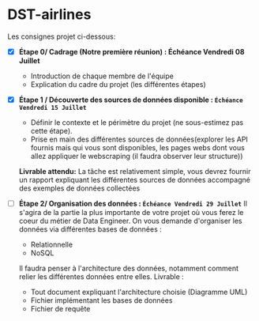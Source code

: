 # DST-airlines


Les consignes projet ci-dessous:

* [X] **Étape 0/ Cadrage (Notre première réunion) : Échéance Vendredi 08 Juillet**

  * Introduction de chaque membre de l'équipe
  * Explication du cadre du projet (les différentes étapes)

* [X] **Étape 1 / Découverte des sources de données disponible : `Échéance Vendredi 15 Juillet`**

  * Définir le contexte et le périmètre du projet (ne sous-estimez pas cette étape).
  * Prise en main des différentes sources de données(explorer les API fournis mais qui vous sont disponibles, les pages webs dont vous allez appliquer le webscraping (il faudra observer leur structure))

  **Livrable attendu:** La tâche est relativement simple, vous devrez fournir un rapport expliquant les différentes sources de données accompagné des exemples de données collectées



* [ ] **Étape 2/ Organisation des données : `Échéance Vendredi 29 Juillet`**
    Il s'agira de la partie la plus importante de votre projet où vous ferez le coeur du métier de Data Engineer.
    On vous demande d'organiser les données via différentes bases de données :

  * Relationnelle
  * NoSQL

  Il faudra penser à l'architecture des données, notamment comment relier les différentes données entre elles.
  Livrable :

  * Tout document expliquant l'architecture choisie (Diagramme UML)
  * Fichier implémentant les bases de données
  * Fichier de requête
